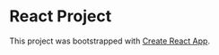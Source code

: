 # React Project

This project was bootstrapped with [Create React App](https://github.com/facebook/create-react-app).


